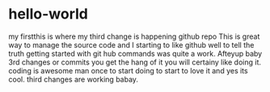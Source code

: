 # hello-world
my firstthis is where my third change is happening github repo
This is great way to manage the source code and I starting to like github well to tell the truth getting started with git hub commands was quite a work. Afteyup baby 3rd changes or commits you get the hang of it you will certainy like doing it. coding is awesome man once to start doing to start to love it and yes its cool.
third changes are working babay.
